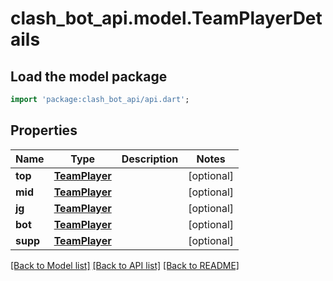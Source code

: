 # clash_bot_api.model.TeamPlayerDetails

## Load the model package
```dart
import 'package:clash_bot_api/api.dart';
```

## Properties
Name | Type | Description | Notes
------------ | ------------- | ------------- | -------------
**top** | [**TeamPlayer**](TeamPlayer.md) |  | [optional] 
**mid** | [**TeamPlayer**](TeamPlayer.md) |  | [optional] 
**jg** | [**TeamPlayer**](TeamPlayer.md) |  | [optional] 
**bot** | [**TeamPlayer**](TeamPlayer.md) |  | [optional] 
**supp** | [**TeamPlayer**](TeamPlayer.md) |  | [optional] 

[[Back to Model list]](../README.md#documentation-for-models) [[Back to API list]](../README.md#documentation-for-api-endpoints) [[Back to README]](../README.md)


